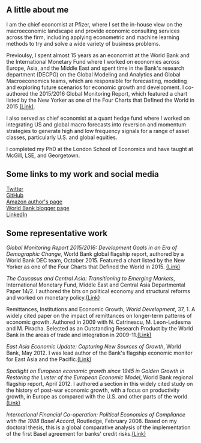 ## A little about me

I am the chief economist at Pfizer, where I set the in-house view on the macroeconomic landscape and provide economic consulting services across the firm, including applying econometric and machine learning methods to try and solve a wide variety of business problems. 

Previoulsy, I spent almost 15 years as an economist at the World Bank and the International Monetary Fund where I worked on economies across Europe, Asia, and the Middle East and spent time in the Bank's research department (DECPG) on the Global Modeling and Analytics and Global Macroeconomics teams, which are responsible for forecasting, modeling and exploring future scenarios for economic growth and development. I co-authored the 2015/2016 Global Monitoring Report, which featured a chart listed by the New Yorker as one of the Four Charts that Defined the World in 2015 [(Link)](http://goo.gl/0gRo9B). 

I also served as chief economist at a quant hedge fund where I worked on integrating US and global macro forecasts into reversion and momentum strategies to generate high and low frequency signals for a range of asset classes, particularly U.S. and global equities. 

I completed my PhD at the London School of Economics and have taught at McGill, LSE, and Georgetown.

## Some links to my work and social media
[Twitter](https://twitter.com/brycequillin)  
[GitHub](https://github.com/bquillin12)  
[Amazon author's page](https://www.amazon.com/Bryce-Quillin/e/B001JSCH6W)   
[World Bank blogger page](http://blogs.worldbank.org/team/bryce-quillin)     
[LinkedIn](https://linkedin.com/in/bquillin)

## Some representative work

*Global Monitoring Report 2015/2016: Development Goals in an Era of Demographic Change*, World Bank global flagship report, authored by a World Bank DEC team, October 2015. Featured a chart listed by the New Yorker as one of the Four Charts that Defined the World in 2015. [(Link)](http://www.worldbank.org/gmr)

*The Caucasus and Central Asia: Transitioning to Emerging Markets*, International Monetary Fund, Middle East and Central Asia Departmental Paper 14/2. I authored the bits on political economy and structural reforms and worked on monetary policy.[(Link)](https://www.imf.org/external/pubs/ft/dp/2014/1402mcd.pdf)

Remittances, Institutions and Economic Growth, *World Development*, 37, 1. A widely cited paper on the impact of remittances on longer-term patterns of economic growth. Authored in 2009 with N. Catrinescu, M. Leon-Ledesma and M. Piracha. Selected as an Outstanding Research Product by the World Bank in the areas of trade and integration in 2009-11.[(Link)](https://ideas.repec.org/a/eee/wdevel/v37y2009i1p81-92.html)

*East Asia Economic Update: Capturing New Sources of Growth*, World Bank, May 2012. I was lead author of the Bank's flagship economic monitor for East Asia and the Pacific.[(Link)](http://siteresources.worldbank.org/INTEAPHALFYEARLYUPDATE/Resources/550192-1337701176079/eap-update-may-2012-full-report.pdf)

*Spotlight on European economic growth since 1945 in Golden Growth in Restoring the Luster of the European Economic Model*, World Bank regional flagship report, April 2012. I authored a section in this widely cited study on the history of post-war economic growth, with a focus on productivity growth, in Europe as compared with the U.S. and other parts of the world.[(Link)](http://www.worldbank.org/en/region/eca/publication/golden-growth)

*International Financial Co-operation: Political Economics of Compliance with the 1988 Basel Accord*, Routledge, February 2008. Based on my doctoral thesis, this is a global comparative analysis of the implementation of the first Basel agreement for banks' credit risks.[(Link)](https://www.amazon.com/International-Financial-Co-Operation-Political-Compliance-ebook/dp/B001QEQR0G)



 


